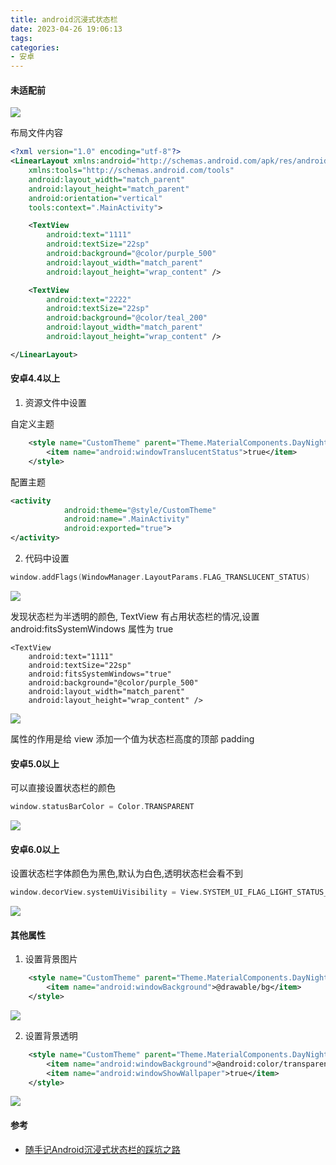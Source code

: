 ```yaml
---
title: android沉浸式状态栏
date: 2023-04-26 19:06:13
tags:
categories:
- 安卓
---
```


#### 未适配前

![](https://raw.githubusercontent.com/nosleepy/picture/master/img/adapter_before.png)

布局文件内容

```xml
<?xml version="1.0" encoding="utf-8"?>
<LinearLayout xmlns:android="http://schemas.android.com/apk/res/android"
    xmlns:tools="http://schemas.android.com/tools"
    android:layout_width="match_parent"
    android:layout_height="match_parent"
    android:orientation="vertical"
    tools:context=".MainActivity">

    <TextView
        android:text="1111"
        android:textSize="22sp"
        android:background="@color/purple_500"
        android:layout_width="match_parent"
        android:layout_height="wrap_content" />

    <TextView
        android:text="2222"
        android:textSize="22sp"
        android:background="@color/teal_200"
        android:layout_width="match_parent"
        android:layout_height="wrap_content" />

</LinearLayout>
```

#### 安卓4.4以上

1. 资源文件中设置

自定义主题

```xml
    <style name="CustomTheme" parent="Theme.MaterialComponents.DayNight.NoActionBar">
        <item name="android:windowTranslucentStatus">true</item>
    </style>
```

配置主题

```xml
<activity
            android:theme="@style/CustomTheme"
            android:name=".MainActivity"
            android:exported="true">
</activity>
```

2. 代码中设置

```kotlin
window.addFlags(WindowManager.LayoutParams.FLAG_TRANSLUCENT_STATUS)
```

![](https://raw.githubusercontent.com/nosleepy/picture/master/img/adapter_4.4_step1.png)

发现状态栏为半透明的颜色, TextView 有占用状态栏的情况,设置 android:fitsSystemWindows 属性为 true

```
<TextView
    android:text="1111"
    android:textSize="22sp"
    android:fitsSystemWindows="true"
    android:background="@color/purple_500"
    android:layout_width="match_parent"
    android:layout_height="wrap_content" />
```

![](https://raw.githubusercontent.com/nosleepy/picture/master/img/adapter_4.4_step2.png)

属性的作用是给 view 添加一个值为状态栏高度的顶部 padding

#### 安卓5.0以上

可以直接设置状态栏的颜色

```kotlin
window.statusBarColor = Color.TRANSPARENT
```

![](https://raw.githubusercontent.com/nosleepy/picture/master/img/adapter_5.0.png)

#### 安卓6.0以上

设置状态栏字体颜色为黑色,默认为白色,透明状态栏会看不到

```kotlin
window.decorView.systemUiVisibility = View.SYSTEM_UI_FLAG_LIGHT_STATUS_BAR
```

![](https://raw.githubusercontent.com/nosleepy/picture/master/img/adapter_6.0.png)

#### 其他属性

1. 设置背景图片

```xml
    <style name="CustomTheme" parent="Theme.MaterialComponents.DayNight.NoActionBar">
        <item name="android:windowBackground">@drawable/bg</item>
    </style>
```

![](https://raw.githubusercontent.com/nosleepy/picture/master/img/background_picture.png)

2. 设置背景透明

```xml
    <style name="CustomTheme" parent="Theme.MaterialComponents.DayNight.NoActionBar">
        <item name="android:windowBackground">@android:color/transparent</item>
        <item name="android:windowShowWallpaper">true</item>
    </style>
```

![](https://raw.githubusercontent.com/nosleepy/picture/master/img/background_transparent.png)

#### 参考

+ [随手记Android沉浸式状态栏的踩坑之路](https://juejin.cn/post/6844903518982111245)